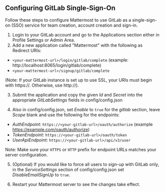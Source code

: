 ## Configuring GitLab Single-Sign-On

Follow these steps to configure Mattermost to use GitLab as a single-sign-on (SSO) service for team creation, account creation and sign-in.

1. Login to your GitLab account and go to the Applications section either in Profile Settings or Admin Area.
2. Add a new application called "Mattermost" with the following as Redirect URIs:
  * `<your-mattermost-url>/login/gitlab/complete` (example: http://localhost:8065/login/gitlab/complete)
  * `<your-mattermost-url>/signup/gitlab/complete`
  
  (Note: If your GitLab instance is set up to use SSL, your URIs must begin with https://. Otherwise, use http://).

3. Submit the application and copy the given _Id_ and _Secret_ into the appropriate _GitLabSettings_ fields in config/config.json

4. Also in config/config.json, set _Enable_ to `true` for the _gitlab_ section, leave _Scope_ blank and use the following for the endpoints:
  * _AuthEndpoint_: `https://<your-gitlab-url>/oauth/authorize` (example https://example.com/oauth/authorize)  
  * _TokenEndpoint_: `https://<your-gitlab-url>/oauth/token`  
  * _UserApiEndpoint_: `https://<your-gitlab-url>/api/v3/user`  
  
  Note: Make sure your `HTTPS` or `HTTP` prefix for endpoint URLs matches your server configuration. 

5. (Optional) If you would like to force all users to sign-up with GitLab only, in the _ServiceSettings_ section of config/config.json set _DisableEmailSignUp_ to `true`.

6. Restart your Mattermost server to see the changes take effect.
